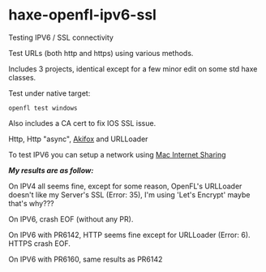 # haxe-openfl-ipv6-ssl
Testing IPV6 / SSL connectivity

Test URLs (both http and https) using various methods.

Includes 3 projects, identical except for a few minor edit on some std haxe classes.

Test under native target:
```
openfl test windows
```

Also includes a CA cert to fix IOS SSL issue.

Http, Http "async", [Akifox](https://github.com/yupswing/akifox-asynchttp) and URLLoader

To test IPV6 you can setup a network using [Mac Internet Sharing](https://developer.apple.com/library/content/documentation/NetworkingInternetWeb/Conceptual/NetworkingOverview/UnderstandingandPreparingfortheIPv6Transition/UnderstandingandPreparingfortheIPv6Transition.html#//apple_ref/doc/uid/TP40010220-CH213-SW16)

***My results are as follow:***

On IPV4 all seems fine, except for some reason, OpenFL's URLLoader doesn't like my Server's SSL (Error: 35), I'm using 'Let's Encrypt' maybe that's why???

On IPV6, crash EOF (without any PR).

On IPV6 with PR6142, HTTP seems fine except for URLLoader (Error: 6). HTTPS crash EOF.

On IPV6 with PR6160, same results as PR6142